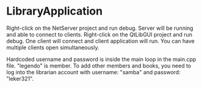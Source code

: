 # LibraryApplication

Right-click on the NetServer project and run debug. Server will be running and able to connect to clients.
Right-click on the QtLibGUI project and run debug. One client will connect and client application will run. You can have multiple clients open simultaneously.

Hardcoded username and password is inside the main loop in the main.cpp file. "legendo" is member.
To add other members and books, you need to log into the librarian account with username: "samba" and password: "leker321".